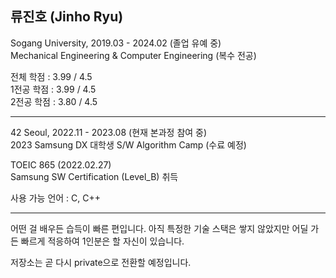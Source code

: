 ## 류진호 (Jinho Ryu)

Sogang University, 2019.03 - 2024.02 (졸업 유예 중)  
Mechanical Engineering & Computer Engineering (복수 전공)

전체 학점 : 3.99 / 4.5  
1전공 학점 : 3.99 / 4.5  
2전공 학점 : 3.80 / 4.5
___

42 Seoul, 2022.11 - 2023.08 (현재 본과정 참여 중)  
2023 Samsung DX 대학생 S/W Algorithm Camp (수료 예정)

TOEIC 865 (2022.02.27)  
Samsung SW Certification (Level_B) 취득

사용 가능 언어 : C, C++
___

어떤 걸 배우든 습득이 빠른 편입니다. 아직 특정한 기술 스택은 쌓지 않았지만 어딜 가든 빠르게 적응하여 1인분은 할 자신이 있습니다.

저장소는 곧 다시 private으로 전환할 예정입니다.
